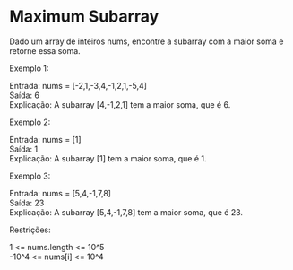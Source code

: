 # Maximum Subarray

Dado um array de inteiros nums, encontre a subarray com a maior soma e retorne essa soma. <br>

Exemplo 1: <br>

Entrada: nums = [-2,1,-3,4,-1,2,1,-5,4] <br>
Saída: 6 <br>
Explicação: A subarray [4,-1,2,1] tem a maior soma, que é 6. <br>

Exemplo 2: <br>

Entrada: nums = [1] <br>
Saída: 1 <br>
Explicação: A subarray [1] tem a maior soma, que é 1. <br>

Exemplo 3: <br>

Entrada: nums = [5,4,-1,7,8] <br>
Saída: 23 <br>
Explicação: A subarray [5,4,-1,7,8] tem a maior soma, que é 23. <br>

Restrições: <br>

1 <= nums.length <= 10^5 <br>
-10^4 <= nums[i] <= 10^4
